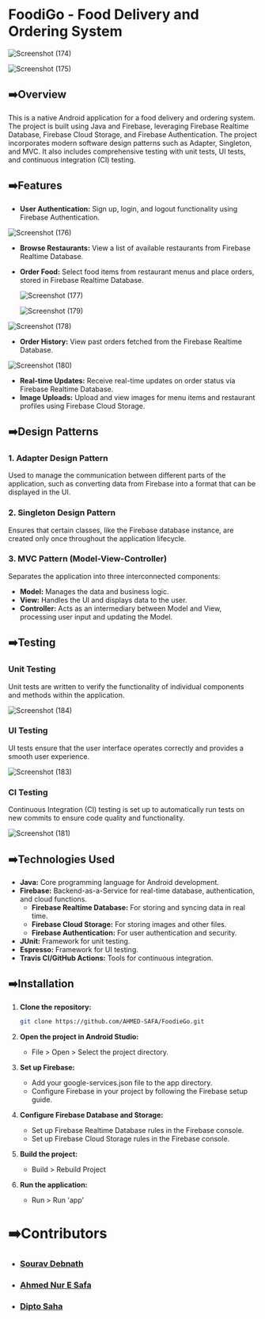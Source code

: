 # FoodiGo - Food Delivery and Ordering System

![Screenshot (174)](https://github.com/AHMED-SAFA/FoodieGo/assets/111047763/f2e20a57-f8cd-48ca-bde8-b30ba85429cf)

![Screenshot (175)](https://github.com/AHMED-SAFA/FoodieGo/assets/111047763/92f92e77-0f02-4575-9a16-1f96db4027fd)


## ➡️Overview

This is a native Android application for a food delivery and ordering system. The project is built using Java and Firebase, leveraging Firebase Realtime Database, Firebase Cloud Storage, and Firebase Authentication. The project incorporates modern software design patterns such as Adapter, Singleton, and MVC. It also includes comprehensive testing with unit tests, UI tests, and continuous integration (CI) testing.

## ➡️Features

- **User Authentication:** Sign up, login, and logout functionality using Firebase Authentication.

![Screenshot (176)](https://github.com/AHMED-SAFA/FoodieGo/assets/111047763/a3c47330-560e-4046-a422-bf8f557ab877)

- **Browse Restaurants:** View a list of available restaurants from Firebase Realtime Database.
- **Order Food:** Select food items from restaurant menus and place orders, stored in Firebase Realtime Database.

  ![Screenshot (177)](https://github.com/AHMED-SAFA/FoodieGo/assets/111047763/c3e33cba-2bbe-4ee3-b53d-f4712ba7c662)

  ![Screenshot (179)](https://github.com/AHMED-SAFA/FoodieGo/assets/111047763/109abeeb-6663-4e27-ba91-ac3e4829a785)
  
![Screenshot (178)](https://github.com/AHMED-SAFA/FoodieGo/assets/111047763/7e5253f3-913e-4e7b-bcc9-b4bceca8088d)


- **Order History:** View past orders fetched from the Firebase Realtime Database.

  
![Screenshot (180)](https://github.com/AHMED-SAFA/FoodieGo/assets/111047763/e57aafd5-ff98-4337-8bc3-64718cdbf50e)

  
- **Real-time Updates:** Receive real-time updates on order status via Firebase Realtime Database.
- **Image Uploads:** Upload and view images for menu items and restaurant profiles using Firebase Cloud Storage.

## ➡️Design Patterns

### 1. Adapter Design Pattern
Used to manage the communication between different parts of the application, such as converting data from Firebase into a format that can be displayed in the UI.

### 2. Singleton Design Pattern
Ensures that certain classes, like the Firebase database instance, are created only once throughout the application lifecycle.

### 3. MVC Pattern (Model-View-Controller)
Separates the application into three interconnected components:
- **Model:** Manages the data and business logic.
- **View:** Handles the UI and displays data to the user.
- **Controller:** Acts as an intermediary between Model and View, processing user input and updating the Model.

## ➡️Testing

### Unit Testing
Unit tests are written to verify the functionality of individual components and methods within the application.

![Screenshot (184)](https://github.com/AHMED-SAFA/FoodieGo/assets/111047763/3ccad846-28fe-4c0e-a42f-22631cbbe437)


### UI Testing
UI tests ensure that the user interface operates correctly and provides a smooth user experience.

![Screenshot (183)](https://github.com/AHMED-SAFA/FoodieGo/assets/111047763/abcaf286-6b6e-4eab-b689-2ca7abcbbcb9)


### CI Testing
Continuous Integration (CI) testing is set up to automatically run tests on new commits to ensure code quality and functionality.

![Screenshot (181)](https://github.com/AHMED-SAFA/FoodieGo/assets/111047763/e5b55389-96c3-4a1c-8761-a50d5a94e933)


## ➡️Technologies Used

- **Java:** Core programming language for Android development.
- **Firebase:** Backend-as-a-Service for real-time database, authentication, and cloud functions.
  - **Firebase Realtime Database:** For storing and syncing data in real time.
  - **Firebase Cloud Storage:** For storing images and other files.
  - **Firebase Authentication:** For user authentication and security.
- **JUnit:** Framework for unit testing.
- **Espresso:** Framework for UI testing.
- **Travis CI/GitHub Actions:** Tools for continuous integration.

## ➡️Installation

1. **Clone the repository:**
   ```sh
   git clone https://github.com/AHMED-SAFA/FoodieGo.git

2. **Open the project in Android Studio:**
   - File > Open > Select the project directory.

3. **Set up Firebase:**
    - Add your google-services.json file to the app directory.
    - Configure Firebase in your project by following the Firebase setup guide.
4. **Configure Firebase Database and Storage:**
    - Set up Firebase Realtime Database rules in the Firebase console.
    - Set up Firebase Cloud Storage rules in the Firebase console.
5. **Build the project:**
    - Build > Rebuild Project
6. **Run the application:**
    - Run > Run 'app'
  
<h1>➡️Contributors</h1>
<ul>
  <li><h3><a href="https://github.com/souravdebnath109">Sourav Debnath</a></h2></li>
  <li><h3><a href="https://github.com/AHMED-SAFA">Ahmed Nur E Safa</a></h2> </li>
  <li><h3><a href="https://github.com/DsDipto7">Dipto Saha</a></h2></li>
</ul>

